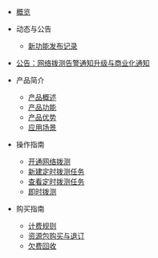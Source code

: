 
* [概览](/undt/README.md)
* 动态与公告

  * [新功能发布记录](/undt/releasenotes/newfunctions.md)
* [公告：网络拨测告警通知升级与商业化通知](/undt/releasenotes/updates202406.md)
* 产品简介
  * [产品概述](/undt/introduction/description.md)
  * [产品功能](/undt/introduction/function.md)
  * [产品优势](/undt/introduction/advantages.md)
  * [应用场景](/undt/introduction/application.md)
* 操作指南

  * [开通网络拨测](/undt/guide/openservice.md)
  * [新建定时拨测任务](/undt/guide/createtask.md)
  * [查看定时拨测任务](/undt/guide/viewtask.md)
  * [即时拨测](/undt/guide/onetimedial.md)
* 购买指南

  * [计费规则](/undt/buy/charge.md)
  * [资源包购买与退订](/undt/buy/refund.md)
  * [欠费回收](/undt/buy/recycle.md)
